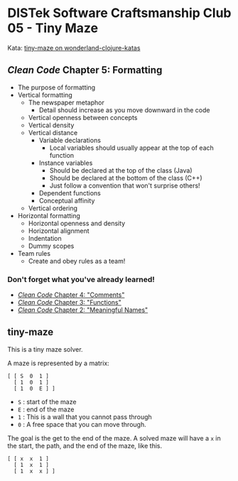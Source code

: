 DISTek Software Craftsmanship Club 05 - Tiny Maze
=================================================
Kata: [tiny-maze on wonderland-clojure-katas](https://github.com/gigasquid/wonderland-clojure-katas/tree/master/tiny-maze)

_Clean Code_ Chapter 5: Formatting
----------------------------------
* The purpose of formatting
* Vertical formatting
  * The newspaper metaphor
    * Detail should increase as you move downward in the code
  * Vertical openness between concepts
  * Vertical density
  * Vertical distance
    * Variable declarations
      * Local variables should usually appear at the top of each function
    * Instance variables
      * Should be declared at the top of the class (Java)
      * Should be declared at the bottom of the class (C++)
      * Just follow a convention that won't surprise others!
    * Dependent functions
    * Conceptual affinity
  * Vertical ordering
* Horizontal formatting
  * Horizontal openness and density
  * Horizontal alignment
  * Indentation
  * Dummy scopes
* Team rules
  * Create and obey rules as a team!

### Don't forget what you've already learned!
* [_Clean Code_ Chapter 4: "Comments"](../arithmetics/README.md)
* [_Clean Code_ Chapter 3: "Functions"](../alphabet-cipher/README.md)
* [_Clean Code_ Chapter 2: "Meaningful Names"](../rover/README.md)

tiny-maze
---------
This is a tiny maze solver.

A maze is represented by a matrix:
```
[ [ S  0  1 ]
  [ 1  0  1 ]
  [ 1  0  E ] ]
```

* `S` : start of the maze
* `E` : end of the maze
* `1` : This is a wall that you cannot pass through
* `0` : A free space that you can move through.

The goal is the get to the end of the maze. A solved maze will have a `x` in the start, the path, and the end of the maze, like this.
```
[ [ x  x  1 ]
  [ 1  x  1 ]
  [ 1  x  x ] ]
```
